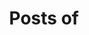 ---
view: author
lang: en
title: Posts of
description: 
name: Mark Stacey
nickname: mgs
role: Author
avatar: /autores/mgs.jpg
created_at: 2019-04-22
social:
  - name: twitter
    url: https://twitter.com/
  - name: github
    url: https://github.com/MarkGStacey
  - name: site
    url: https://github.com/MarkGStacey
meta:
  - property: og:image
    content: https://ktquez.com/autores/visual.png
  - name: twitter:image
    content: https://ktquez.com/autores/mgs.jpg
---